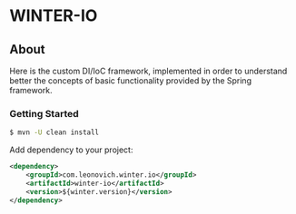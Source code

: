 # WINTER-IO

## About
Here is the custom DI/IoC framework, implemented in order to understand better the concepts of basic functionality provided by the Spring framework.

### Getting Started
```bash
$ mvn -U clean install
```
Add dependency to your project:
```xml
<dependency>
    <groupId>com.leonovich.winter.io</groupId>
    <artifactId>winter-io</artifactId>
    <version>${winter.version}</version>
</dependency>
```